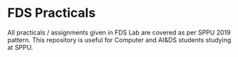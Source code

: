 # FDS Practicals

All practicals / assignments given in FDS Lab are covered as per SPPU 2019 pattern. This repository is useful for Computer and AI&DS students studying at SPPU.
